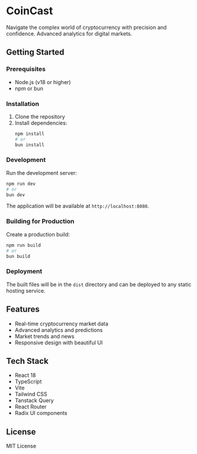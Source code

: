 # CoinCast

Navigate the complex world of cryptocurrency with precision and confidence. Advanced analytics for digital markets.

## Getting Started

### Prerequisites

- Node.js (v18 or higher)
- npm or bun

### Installation

1. Clone the repository
2. Install dependencies:
   ```bash
   npm install
   # or
   bun install
   ```

### Development

Run the development server:

```bash
npm run dev
# or
bun dev
```

The application will be available at `http://localhost:8080`.

### Building for Production

Create a production build:

```bash
npm run build
# or
bun build
```

### Deployment

The built files will be in the `dist` directory and can be deployed to any static hosting service.

## Features

- Real-time cryptocurrency market data
- Advanced analytics and predictions
- Market trends and news
- Responsive design with beautiful UI

## Tech Stack

- React 18
- TypeScript
- Vite
- Tailwind CSS
- Tanstack Query
- React Router
- Radix UI components

## License

MIT License